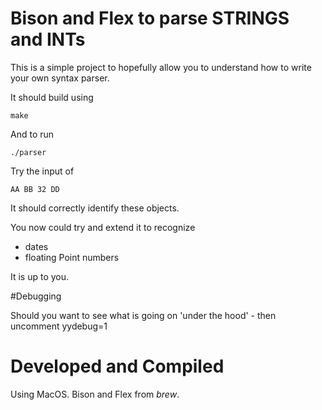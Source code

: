 # Bison and Flex to parse STRINGS and INTs 

This is a simple project to hopefully allow you to understand how to write your own syntax parser. 

It should build using

    make 

And to run 

    ./parser 

Try the input of

    AA BB 32 DD 

It should correctly identify these objects. 

You now could try and extend it to recognize 

  - dates 
  - floating Point numbers 

It is up to you. 

#Debugging 

Should you want to see what is going on 'under the hood' - then uncomment yydebug=1 

# Developed and Compiled

Using MacOS. Bison and Flex from *brew*. 
